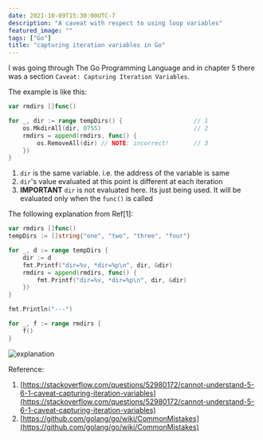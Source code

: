 ```yaml
---
date: 2021-10-09T15:30:00UTC-7
description: "A caveat with respect to using loop variables"
featured_image: ""
tags: ["Go"]
title: "capturing iteration variables in Go"
---
```


I was going through The Go Programming Language and in chapter 5 there was a section `Caveat: Capturing Iteration Variables`.

The example is like this:

```Go
var rmdirs []func()

for _, dir := range tempDirs() {                    // 1
    os.MkdirAll(dir, 0755)                          // 2
    rmdirs = append(rmdirs, func() {
        os.RemoveAll(dir) // NOTE: incorrect!       // 3
    })
}
```

1. `dir` is the same variable. i.e. the address of the variable is same
2. `dir`'s value evaluated at this point is different at each iteration
3. **IMPORTANT** `dir` is not evaluated here. Its just being used. It will be evaluated only when the `func()` is called

The following explanation from Ref[1]:

```Go
var rmdirs []func()
tempDirs := []string{"one", "two", "three", "four"}

for _, d := range tempDirs {
    dir := d
    fmt.Printf("dir=%v, *dir=%p\n", dir, &dir)
    rmdirs = append(rmdirs, func() {
        fmt.Printf("dir=%v, *dir=%p\n", dir, &dir)
    })
}

fmt.Println("---")

for _, f := range rmdirs {
    f()
}
```
![explanation](images/TIL-Go-loop-iteration.png)

Reference:
1. [https://stackoverflow.com/questions/52980172/cannot-understand-5-6-1-caveat-capturing-iteration-variables](https://stackoverflow.com/questions/52980172/cannot-understand-5-6-1-caveat-capturing-iteration-variables)
2.  [https://github.com/golang/go/wiki/CommonMistakes](https://github.com/golang/go/wiki/CommonMistakes)




